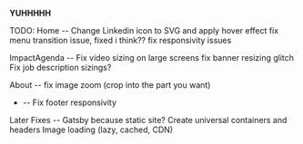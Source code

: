 **YUHHHHH**

TODO:
Home -- Change Linkedin icon to SVG and apply hover effect
        fix menu transition issue, fixed i think??
        fix responsivity issues

ImpactAgenda -- Fix video sizing on large screens
                fix banner resizing glitch
                Fix job description sizings?

About -- fix image zoom (crop into the part you want)

* -- Fix footer responsivity

Later Fixes -- Gatsby because static site?
               Create universal containers and headers
               Image loading (lazy, cached, CDN)